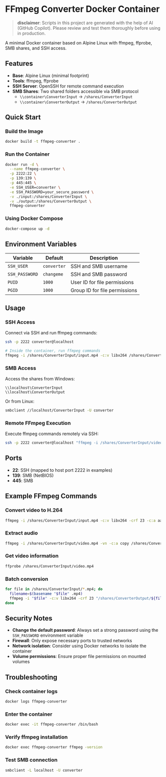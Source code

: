 # FFmpeg Converter Docker Container

>__disclaimer__: Scripts in this project are generated with the help of AI (GitHub Copilot). Please review and test them thoroughly before using in production.


A minimal Docker container based on Alpine Linux with ffmpeg, ffprobe, SMB shares, and SSH access.

## Features

- **Base**: Alpine Linux (minimal footprint)
- **Tools**: ffmpeg, ffprobe
- **SSH Server**: OpenSSH for remote command execution
- **SMB Shares**: Two shared folders accessible via SMB protocol
  - `\\container\ConverterInput` → `/shares/ConverterInput`
  - `\\container\ConverterOutput` → `/shares/ConverterOutput`

## Quick Start

### Build the Image

```bash
docker build -t ffmpeg-converter .
```

### Run the Container

```bash
docker run -d \
  --name ffmpeg-converter \
  -p 2222:22 \
  -p 139:139 \
  -p 445:445 \
  -e SSH_USER=converter \
  -e SSH_PASSWORD=your_secure_password \
  -v ./input:/shares/ConverterInput \
  -v ./output:/shares/ConverterOutput \
  ffmpeg-converter
```

### Using Docker Compose

```bash
docker-compose up -d
```

## Environment Variables

| Variable | Default | Description |
|----------|---------|-------------|
| `SSH_USER` | `converter` | SSH and SMB username |
| `SSH_PASSWORD` | `changeme` | SSH and SMB password |
| `PUID` | `1000` | User ID for file permissions |
| `PGID` | `1000` | Group ID for file permissions |

## Usage

### SSH Access

Connect via SSH and run ffmpeg commands:

```bash
ssh -p 2222 converter@localhost

# Inside the container, run ffmpeg commands
ffmpeg -i /shares/ConverterInput/input.mp4 -c:v libx264 /shares/ConverterOutput/output.mp4
```

### SMB Access

Access the shares from Windows:

```
\\localhost\ConverterInput
\\localhost\ConverterOutput
```

Or from Linux:

```bash
smbclient //localhost/ConverterInput -U converter
```

### Remote FFmpeg Execution

Execute ffmpeg commands remotely via SSH:

```bash
ssh -p 2222 converter@localhost "ffmpeg -i /shares/ConverterInput/video.mp4 -c:v libx264 -crf 23 /shares/ConverterOutput/converted.mp4"
```

## Ports

- **22**: SSH (mapped to host port 2222 in examples)
- **139**: SMB (NetBIOS)
- **445**: SMB

## Example FFmpeg Commands

### Convert video to H.264

```bash
ffmpeg -i /shares/ConverterInput/input.mp4 -c:v libx264 -crf 23 -c:a aac /shares/ConverterOutput/output.mp4
```

### Extract audio

```bash
ffmpeg -i /shares/ConverterInput/video.mp4 -vn -c:a copy /shares/ConverterOutput/audio.m4a
```

### Get video information

```bash
ffprobe /shares/ConverterInput/video.mp4
```

### Batch conversion

```bash
for file in /shares/ConverterInput/*.mp4; do
  filename=$(basename "$file" .mp4)
  ffmpeg -i "$file" -c:v libx264 -crf 23 "/shares/ConverterOutput/${filename}_converted.mp4"
done
```

## Security Notes

- **Change the default password**: Always set a strong password using the `SSH_PASSWORD` environment variable
- **Firewall**: Only expose necessary ports to trusted networks
- **Network isolation**: Consider using Docker networks to isolate the container
- **Volume permissions**: Ensure proper file permissions on mounted volumes

## Troubleshooting

### Check container logs

```bash
docker logs ffmpeg-converter
```

### Enter the container

```bash
docker exec -it ffmpeg-converter /bin/bash
```

### Verify ffmpeg installation

```bash
docker exec ffmpeg-converter ffmpeg -version
```

### Test SMB connection

```bash
smbclient -L localhost -U converter
```
